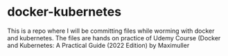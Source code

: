 # docker-kubernetes
This is a repo where I will be committing files while worming with docker and kubernetes. The files are hands on practice of Udemy Course (Docker and Kubernetes: A Practical Guide (2022 Edition) by Maximuller
